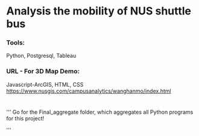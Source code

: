 # Analysis the mobility of NUS shuttle bus

### Tools:
Python, Postgresql, Tableau

### URL - For 3D Map Demo:
Javascript-ArcGIS, HTML, CSS
https://www.nusgis.com/campusanalytics/wanghanmo/index.html

#
'''
Go for the Final_aggregate folder, which aggregates all Python programs for this project!

'''
